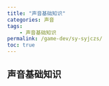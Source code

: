```yaml
---
title: "声音基础知识"
categories: 声音
tags:
    - 声音基础知识
permalink: /game-dev/sy-syjczs/
toc: true
---
```


## 声音基础知识


